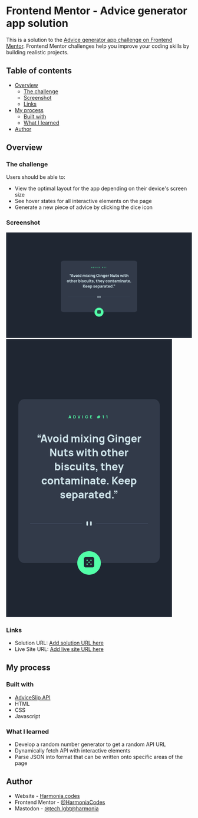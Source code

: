 # Frontend Mentor - Advice generator app solution

This is a solution to the [Advice generator app challenge on Frontend Mentor](https://www.frontendmentor.io/challenges/advice-generator-app-QdUG-13db). Frontend Mentor challenges help you improve your coding skills by building realistic projects.

## Table of contents

- [Overview](#overview)
  - [The challenge](#the-challenge)
  - [Screenshot](#screenshot)
  - [Links](#links)
- [My process](#my-process)
  - [Built with](#built-with)
  - [What I learned](#what-i-learned)
- [Author](#author)

## Overview

### The challenge

Users should be able to:

- View the optimal layout for the app depending on their device's screen size
- See hover states for all interactive elements on the page
- Generate a new piece of advice by clicking the dice icon

### Screenshot

![](/images/screenshot-desktop.png)
![](/images/screenshot-mobile.png)

### Links

- Solution URL: [Add solution URL here](https://your-solution-url.com)
- Live Site URL: [Add live site URL here](https://your-live-site-url.com)

## My process

### Built with

- [AdviceSlip API](http://api.adviceslip.com)
- HTML
- CSS
- Javascript

### What I learned

- Develop a random number generator to get a random API URL
- Dynamically fetch API with interactive elements
- Parse JSON into format that can be written onto specific areas of the page

## Author

- Website - [Harmonia.codes](https://harmonia.codes)
- Frontend Mentor - [@HarmoniaCodes](https://www.frontendmentor.io/profile/harmoniacodes)
- Mastodon - [@tech.lgbt@harmonia](http://tech.lgbt/@harmonia)
